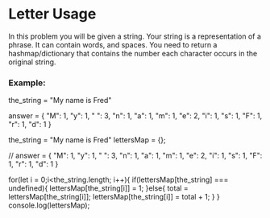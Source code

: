 <h1>Letter Usage</h1>

<p>In this problem you will be given a string. Your string is a representation of a phrase. It can contain words, and spaces. You need to return a hashmap/dictionary that contains the number each character occurs in the original string.</p>

<h3>Example:</h3>

<p>the_string = "My name is Fred"</p>
<p>
answer = {
    "M": 1,
    "y": 1,
    " ": 3,
    "n": 1,
    "a": 1,
    "m": 1,
    "e": 2,
    "i": 1,
    "s": 1,
    "F": 1,
    "r": 1,
    "d": 1
}
</p>


the_string = "My name is Fred"
lettersMap = {};

// answer = { "M": 1, "y": 1, " ": 3, "n": 1, "a": 1, "m": 1, "e": 2, "i": 1, "s": 1, "F": 1, "r": 1, "d": 1 }

for(let i = 0;i<the_string.length; i++){
    if(lettersMap[the_string] === undefined){
        lettersMap[the_string[i]] = 1;
    }else{
        total = lettersMap[the_string[i]];
        lettersMap[the_string[i]] = total + 1;
    }
}
console.log(lettersMap);
